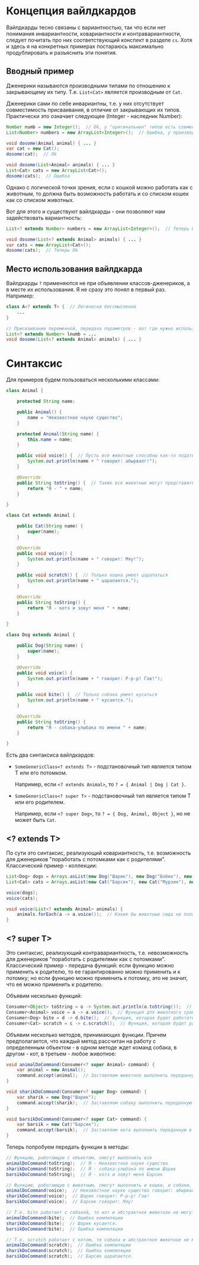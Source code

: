 # Концепция вайлдкардов

Вайлдкарды тесно связаны с вариантностью, так что если нет понимания инвариантности, ковариантности и контравариантности, следует почитать про них соответствующий конспект в разделе `cs`. Хотя и здесь я на конкретных примерах постараюсь максимально продублировать и разъяснить эти понятия.

## Вводный пример

Дженерики называются производными типами по отношению к закрывающему их типу. Т.е. `List<Cat>` является производным от `Cat`.

Дженерики сами по себе инвариантны, т.е. у них отсутствует совместимость присваивания, в отличие от закрывающих их типов. Практически это означает следующее (Integer - наследник Number):

```java
Number numb = new Integer();  // Ok, у "оригинальных" типов есть совместимость присваивания
List<Number> numbers = new ArrayList<Integer>();  // Ошибка, у производных типов нет СП
```

```java
void dosome(Animal animal) { ... }
var cat = new Cat();
dosome(cat);  // Ok

void dosome(List<Animal> animals) { ... }
List<Cat> cats = new ArrayList<Cat>();
dosome(cats);  // Ошибка
```

Однако с логической точки зрения, если с кошкой можно работать как с животным, то должна быть возможность работать и со списком кошек как со списком животных.

Вот для этого и существуют вайлдкарды - они позволяют нам задействовать вариантность:

```java
List<? extends Number> numbers = new ArrayList<Integer>();  // Теперь Ok
```

```java
void dosome(List<? extends Animal> animals) { ... }
var cats = new ArrayList<Cat>();
dosome(cats);  // Теперь Ok
```

## Место использования вайлдкарда

Вайлдкарды `?` применяются не при объявлении классов-дженериков, а в месте их использования. Я не сразу это понял в первый раз. Например:

```java
class A<? extends T> {  // Логически бессмысленно
    ... 
}  
```

```java
// Присваивание переменной, передача параметров - вот где нужно использовать вайлдкарды
List<? extends Number> lnumb = ...
void dosome(List<? extends Animal> animals) { ... }
```

# Синтаксис

Для примеров будем пользоваться несколькими классами:

```java
class Animal {

    protected String name;

    public Animal() {
        name = "Неизвестное науке существо";
    }

    protected Animal(String name) {
        this.name = name;
    }

    public void voice() {  // Пусть все животные способны как-то подать голос
        System.out.println(name + " говорит: абырвалг!");
    }

    @Override
    public String toString() {  // Также все животные могут представиться
        return "Я - " + name;
    }

}
```

```java
class Cat extends Animal {

    public Cat(String name) {
        super(name);
    }

    @Override
    public void voice() {
        System.out.println(name + " говорит: Мяу!");
    }

    public void scratch() {  // Только кошка умеет царапаться
        System.out.println(name + " царапается.");
    }

    @Override
    public String toString() {
        return "Я - котэ и зовут меня " + name;
    }

}
```

```java
class Dog extends Animal {

    public Dog(String name) {
        super(name);
    }

    @Override
    public void voice() {
        System.out.println(name + " говорит: Р-р-р! Гав!");
    }

    public void bite() {  // Только собака умеет кусаться
        System.out.println(name + " кусается.");
    }

    @Override
    public String toString() {
        return "Я - собака-улыбака по имени " + name;
    }

}
```

Есть два синтаксиса вайлдкардов:

* `SomeGenericClass<? extends T>` - подстановочный тип является типом T или его потомком.

  Например,  если `<? extends Animal>`, то `? = { Animal | Dog | Cat }`.

* `SomeGenericClass<? super T>` - подстановочный тип является типом T или его родителем.

  Например, если `<? super Dog>`, то `? = { Dog, Animal, Object }`, но не может быть `Cat`.

## <? extends T>

По сути это синтаксис, реализующий ковариантность, т.е. возможность для дженериков "поработать с потомками как с родителями". Классический пример - коллекции:

```java
List<Dog> dogs = Arrays.asList(new Dog("Шарик"), new Dog("Бобик"), new Dog("Тузик"));
List<Cat> cats = Arrays.asList(new Cat("Барсик"), new Cat("Мурзик"), new Cat("Кузя"));

voice(dogs);
voice(cats);

void voice(List<? extends Animal> animals) {
    animals.forEach(a -> a.voice());  // Какие бы животные сюда не попали, все умеют подать голос
}
```

## <? super T>

Это синтаксис, реализующий контравариантность, т.е. невозможность для дженериков "поработать с родителями как с потомками". Классический пример - передача функций: если функцию можно применить к родителю, то ее гарантированно можно применить и к потомку; но если функцию можно применить к потомку, это не значит, что ее можно применить к родителю.

Объявим несколько функций:

```java
Consumer<Object> toString = o -> System.out.println(o.toString());  // Функция для любого объекта
Consumer<Animal> voice = a -> a.voice();  // Функция для животного сработает и для кошки, и для собаки
Consumer<Dog> bite = d -> d.bite();  // Функция, которая будет работать только на собаках
Consumer<Cat> scratch = c -> c.scratch();  // Функция, которая будет работать только на кошках
```

Объявим несколько методов, принимающих функции. Причем предполагается, что каждый метод рассчитан на работу с определенным объектом - в одном методе ждет команд собака, в другом - кот, в третьем - любое животное:

```java
void animalDoCommand(Consumer<? super Animal> command) {
    var animal = new Animal();
    command.accept(animal);  // Заставляем животное выполнить переданную в метод функцию
}

void sharikDoCommand(Consumer<? super Dog> command) {
    var sharik = new Dog("Шарик");
    command.accept(sharik);  // Заставляем собаку выполнить переданную в метод функцию
}

void barsikDoCommand(Consumer<? super Cat> command) {
    var barsik = new Cat("Барсик");
    command.accept(barsik);  // Заставляем кота выполнить переданную в метод функцию
}
```

Теперь попробуем передать функции в методы:

```java
// Функцию, работающую с объектом, смогут выполнить все
animalDoCommand(toString);  // Я - Неизвестное науке существо
sharikDoCommand(toString);  // Я - собака-улыбака по имени Шарик
barsikDoCommand(toString);  // Я - котэ и зовут меня Барсик

// Функцию, работающую с животным, смогут выполнить и кошки, и собаки, и прочие животные
animalDoCommand(voice);  // Неизвестное науке существо говорит: абырвалг!
sharikDoCommand(voice);  // Шарик говорит: Р-р-р! Гав!
barsikDoCommand(voice);  // Барсик говорит: Мяу!

// Т.е. bite работает с собакой, то кот и абстрактное животное не могут кусаться
animalDoCommand(bite);  // Ошибка компиляции
sharikDoCommand(bite);  // Шарик кусается.
barsikDoCommand(bite);  // Ошибка компиляции

// Т.к. scratch работает с котом, то собака и абстрактное животное не могут царапаться
animalDoCommand(scratch);  // Ошибка компиляции
sharikDoCommand(scratch);  // Ошибка компиляции
barsikDoCommand(scratch);  // Барсик царапается.
```



